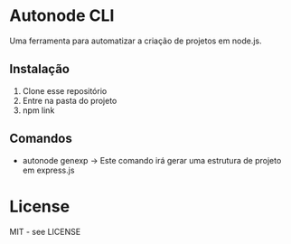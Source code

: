 # Autonode CLI

Uma ferramenta para automatizar a criação de projetos em node.js.


## Instalação
1) Clone esse repositório 
2) Entre na pasta do projeto
3) npm link

## Comandos
* autonode genexp -> Este comando irá gerar uma estrutura de projeto em express.js
# License

MIT - see LICENSE

